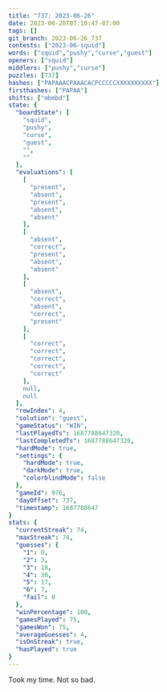 ```yaml
---
title: "737: 2023-06-26"
date: 2023-06-26T07:10:47-07:00
tags: []
git_branch: 2023-06-26_737
contests: ["2023-06-squid"]
words: ["squid","pushy","curse","guest"]
openers: ["squid"]
middlers: ["pushy","curse"]
puzzles: [737]
hashes: ["PAPAAACPAAACACPCCCCCXXXXXXXXXX"]
firsthashes: ["PAPAA"]
shifts: ["mbmbd"]
state: {
  "boardState": [
    "squid",
    "pushy",
    "curse",
    "guest",
    "",
    ""
  ],
  "evaluations": [
    [
      "present",
      "absent",
      "present",
      "absent",
      "absent"
    ],
    [
      "absent",
      "correct",
      "present",
      "absent",
      "absent"
    ],
    [
      "absent",
      "correct",
      "absent",
      "correct",
      "present"
    ],
    [
      "correct",
      "correct",
      "correct",
      "correct",
      "correct"
    ],
    null,
    null
  ],
  "rowIndex": 4,
  "solution": "guest",
  "gameStatus": "WIN",
  "lastPlayedTs": 1687788647320,
  "lastCompletedTs": 1687788647320,
  "hardMode": true,
  "settings": {
    "hardMode": true,
    "darkMode": true,
    "colorblindMode": false
  },
  "gameId": 976,
  "dayOffset": 737,
  "timestamp": 1687788647
}
stats: {
  "currentStreak": 74,
  "maxStreak": 74,
  "guesses": {
    "1": 0,
    "2": 3,
    "3": 18,
    "4": 30,
    "5": 17,
    "6": 7,
    "fail": 0
  },
  "winPercentage": 100,
  "gamesPlayed": 75,
  "gamesWon": 75,
  "averageGuesses": 4,
  "isOnStreak": true,
  "hasPlayed": true
}
---
```

<!-- more -->
Took my time. Not so bad.

